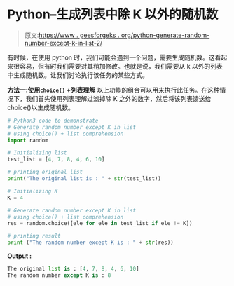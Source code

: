 # Python–生成列表中除 K 以外的随机数

> 原文:[https://www . geesforgeks . org/python-generate-random-number-except-k-in-list-2/](https://www.geeksforgeeks.org/python-generate-random-number-except-k-in-list-2/)

有时候，在使用 python 时，我们可能会遇到一个问题，需要生成随机数。这看起来很容易，但有时我们需要对其稍加修改。也就是说，我们需要从 k 以外的列表中生成随机数。让我们讨论执行该任务的某些方式。

**方法一:使用`choice()` +列表理解**
以上功能的组合可以用来执行此任务。在这种情况下，我们首先使用列表理解过滤掉除 K 之外的数字，然后将该列表馈送给 choice()以生成随机数。

```py
# Python3 code to demonstrate 
# Generate random number except K in list
# using choice() + list comprehension
import random

# Initializing list 
test_list = [4, 7, 8, 4, 6, 10]

# printing original list
print("The original list is : " + str(test_list))

# Initializing K 
K = 4

# Generate random number except K in list
# using choice() + list comprehension
res = random.choice([ele for ele in test_list if ele != K])

# printing result 
print ("The random number except K is : " + str(res))
```

**Output :**

```py
The original list is : [4, 7, 8, 4, 6, 10]
The random number except K is : 8

```